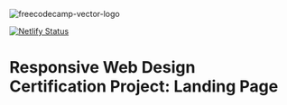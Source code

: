 ![freecodecamp-vector-logo](https://user-images.githubusercontent.com/55994508/169564960-d564f262-78e2-4e09-bc27-9b9801bd6b84.png)

[![Netlify Status](https://api.netlify.com/api/v1/badges/ed682b98-d37b-4ede-a87c-36b3b6b8793b/deploy-status)](https://app.netlify.com/sites/freecodecamp-product-landing-page/deploys)
# Responsive Web Design Certification Project: Landing Page
